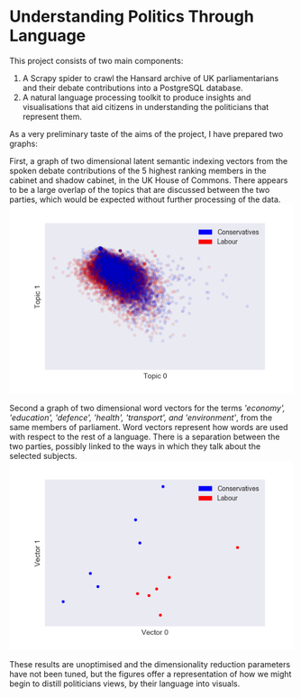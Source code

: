 # Understanding Politics Through Language

This project consists of two main components:

1. A Scrapy spider to crawl the Hansard archive of UK parliamentarians and their debate contributions into a PostgreSQL database.
2. A natural language processing toolkit to produce insights and visualisations that aid citizens in understanding the politicians that represent them.

As a very preliminary taste of the aims of the project, I have prepared two graphs:

First, a graph of two dimensional latent semantic indexing vectors from the spoken debate contributions of the 5 highest ranking members in the cabinet and shadow cabinet, in the UK House of Commons. There appears to be a large overlap of the topics that are discussed between the two parties, which would be expected without further processing of the data.
![LSI](lsi-2d-con-lab.png)

Second a graph of two dimensional word vectors for the terms *'economy', 'education', 'defence', 'health', 'transport', and 'environment'*, from the same members of parliament. Word vectors represent how words are used with respect to the rest of a language. There is a separation between the two parties, possibly linked to the ways in which they talk about the selected subjects.
![LSI](word2vec-2d-con-lab.png)

These results are unoptimised and the dimensionality reduction parameters have not been tuned, but the figures offer a representation of how we might begin to distill politicians views, by their language into visuals.